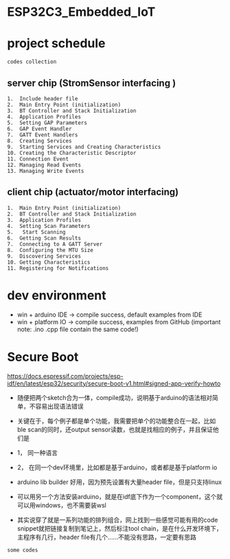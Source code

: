 # ESP32C3_Embedded_IoT

# project schedule 

```
codes collection
```

## server chip (StromSensor interfacing )
```
1.	Include header file
2.	Main Entry Point (initialization)
3.	BT Controller and Stack Initialization
4.	Application Profiles
5.	Setting GAP Parameters
6.	GAP Event Handler
7.	GATT Event Handlers
8.	Creating Services
9.	Starting Services and Creating Characteristics
10.	Creating the Characteristic Descriptor
11.	Connection Event
12.	Managing Read Events
13.	Managing Write Events
```

## client chip (actuator/motor interfacing)
```
1.	Main Entry Point (initialization)
2.	BT Controller and Stack Initialization
3.	Application Profiles
4.	Setting Scan Parameters 
5.	 Start Scanning
6.	Getting Scan Results
7.	Connecting to A GATT Server
8.	Configuring the MTU Size
9.	Discovering Services
10.	Getting Characteristics
11.	Registering for Notifications
```



# dev environment
* win + arduino IDE  -> compile success, default examples from IDE
* win + platform IO  -> compile success, examples from GitHub (important note: .ino .cpp file contain the same code!)


# Secure Boot
https://docs.espressif.com/projects/esp-idf/en/latest/esp32/security/secure-boot-v1.html#signed-app-verify-howto

* 随便把两个sketch合为一体，compile成功，说明基于arduino的语法相对简单，不容易出现语法错误
* 关键在于，每个例子都是单个功能，我需要把单个的功能整合在一起，比如ble scan的同时，还output sensor读数，也就是找相应的例子，并且保证他们是
* 1， 同一种语言
* 2， 在同一个dev环境里，比如都是基于arduino，或者都是基于platform io




* arduino lib builder 好用，因为预先设置有大量header file，但是只支持linux
* 可以用另一个方法安装arduino，就是在idf底下作为一个component，这个就可以用windows，也不需要装wsl
* 其实说穿了就是一系列功能的排列组合，网上找到一些感觉可能有用的code snippet就把链接复制到笔记上，然后标注tool chain，是在什么开发环境下，主程序有几行，header file有几个……不能没有思路，一定要有思路



`some codes`
